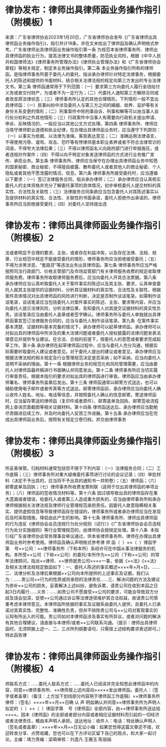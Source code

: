 # 律协发布：律师出具律师函业务操作指引（附模板）1

来源：广东省律师协会2023年1月20日，广东省律师协会发布《广东省律师出具律师函业务操作指引》，指引共计18条，并在文末给出了律师函及确认声明格式参考。广东省律师出具律师函业务操作指引第一条 为规范本省律师事务所、律师出具律师函的执业行为，提高法律文书的整体质量，防范执业风险，根据《中华人民共和国律师法》《律师事务所管理办法》《律师执业管理办法》和《广东省律师协会章程》等相关规定，制定本业务操作指引。第二条 本业务操作指引所称的律师函，是指律师事务所基于委托人的委托，指派承办律师针对特定法律事务，根据委托人的陈述和提供的书面材料，结合相关法律法规的规定向第三方发出的专业法律文书。第三条 律师函通常用于下列范围：（一）要求第三方向委托人履行金钱给付义务或者交付财产，为或者不为一定行为；（二）代委托人通知第三方解除合同或者改变原法律状态；（三）律师事务所认定的其他合理情形。下列情形一般不宜出具律师函：（一）民事纠纷中涉及委托人与第三方之间的婚姻、收养、监护等有关身份关系变更的情形；（二）刑事案件中除刑事自诉、刑事和解等可以由当事人自行处分权利之外其他情形；（三）行政案件中当事人有需要向行政机关提出申请、申诉、反映情况的，一般应当以其他公文方式处理。第四条 律师事务所、律师应当恪守律师职业道德和执业纪律，在办理出具律师函业务时，应当遵守下列原则：（一）以事实为依据、以法律为准绳，客观表达意见；（二）准确运用法律语言，不得使用污辱、谩骂、攻击、恐吓等有悖律师基本职业素养或者不符合法律常识的词语，不得夸大法律后果；（三）不得以律师函名义向政府部门进行举报施压，或者违规炒作案件；（四）不得以向不特定对象发送律师函的方式进行业务推广宣传、承揽业务。第五条 律师事务所、律师应当保守在办理出具律师函业务中知悉的国家秘密、商业秘密，不得擅自披露、散布委托人或者其他人的商业秘密、个人隐私或者其他不愿泄露的情况、信息。第六条 律师事务所接受委托时，应当遵循以下要求：（一）签订法律服务合同，指派承办律师；（二）承办律师应当认真核实委托人的主体资格并充分了解委托事项的具体情况，初步审核委托人提交材料的真实性、合法性及关联性；（三）法律服务合同条款应当包含委托人对其陈述事实以及提供材料的真实性、合法性、关联性的书面承诺，委托人拒绝作出承诺的，律师事务所应当拒绝接受委托；（四）对委托人坚持提出违

# 律协发布：律师出具律师函业务操作指引（附模板）2

法或者明显不合理的要求、主张，或者存在利益冲突，以及存在法律、法规、规章、行业规范中规定不能接受委托的情形，律师事务所应当拒绝接受委托；（五）不得为涉黑涉恶、“套路贷”等违法业务出具律师函。第七条 律师事务所应当严格按照司法行政部门、价格主管部门及市场监管部门有关律师服务收费的规定收取律师服务费。律师事务所收取律师服务费后，应当向委托人开具合法票据。第八条 承办律师应当认真听取委托人关于案件事实的陈述以及其主张、要求，认真审查委托人就其主张提供的证据材料，分析其证据材料的真实性、合法性及关联性，根据案件具体情况对出具律师函的风险进行判断，决定是否制作谈话笔录。如需制作谈话笔录，谈话笔录应当包括委托人对案件事实的陈述、主张、要求等内容，并应当向委托人提示法律风险，分析法律后果，告知委托人对其提交证据材料的真实性负责。谈话笔录应当由委托人盖章或者签字确认。律师事务所与委托人单独就出具律师函事宜签订法律服务合同的，应当与委托人制作谈话笔录。第九条  在案件事实基本清楚、证据材料基本完备的情况下，承办律师可以起草律师函。承办律师可以对拟出具的律师函中所涉及的重大法律问题或者委托人授权披露的法律问题发表法律意见并提供专业建议。在合法、合规的前提下，按委托人的意愿或者要求完成起草工作。第十条 承办律师在起草律师函过程中，应当与委托人充分沟通，根据实际需要听取委托人建议或者意见。对于委托人提出的建议或者意见，承办律师应当根据法律法规的相关规定及行业管理规范决定是否采纳；如不采纳，应当向委托人说明不采纳的理由。第十一条 根据律师业务的规范化和风险管理需要，应当由委托人对律师函最终稿进行书面确认并同意发出。第十二条 律师事务所应当切实履行审查责任，根据本指引的要求对拟出具的律师函进行审查。律师函应当由承办律师署名、律师事务所盖章后发出。第十三条 律师函通常以邮寄方式送达，也可以辅助使用电子邮件或者传真等方式送达。邮寄律师函前，承办律师应当向委托人确认收件人姓名、地址、电话等信息，并按照委托人确认的信息邮寄。寄送律师函时，应当留存寄送的律师函（复印件或者原件）、邮寄底单及回执、邮寄签收流程网上查询页面截图等相关证据材料。第十四条 律师函送达后，承办律师应当勤勉尽责跟进后续工作，并及时向委托人反馈工作进展。第十五条 承办律师应当在完成出具律师函业务后，按照有关规定立卷归档，并交由律师事务

# 律协发布：律师出具律师函业务操作指引（附模板）3

所妥善保管。归档材料通常包括但不限于下列内容：（一）法律服务合同；（二）工作底稿；（三）律师事务所对重大疑难委托事项进行讨论的会议记录；（四）审批材料（决定不予出具的，应当将不予出具的通知书一并附卷）；（五）律师函；（六）邮寄底单及回执；（七）律师事务所收费发票附联（适用于仅出具律师函的单项业务）；（八）律师函的签收情况材料等。第十六条 因过错导致出具的律师函存在重大遗漏或者错误，给委托人或者第三人造成重大损失的，应当由律师事务所和承办律师根据相关法律法规及律师行业管理规范承担责任。因委托人故意隐瞒相关事实、提供虚假信息等导致律师函存在错误的，律师事务所或者承办律师应当在发现后及时采取措施，降低由此产生的影响。第十七条 律师事务所、律师出具律师函的行为违反《律师协会会员违规行为处分规则（试行）》《广东省律师协会会员违规行为处分实施细则》等行业管理规范的，由律师协会按规定处理。第十八条  本指引经广东省律师协会常务理事会审议通过，供本省律师事务所、律师在办理出具律师函业务时参考使用。律师函及确认声明格式参考律 师 函（  ）××（  ）律函字第    号××公司：××律师事务所（下称本所）系经许可在中国从事法律服务的机构。本所受××公司（下称××公司）的委托/本所作为××公司（下称××公司）的常年法律顾问，指派××律师、××律师就贵公司××××一事，依据《××法》《××法》及相关法律法规规定致函如下：一、委托人陈述的事实概述××××年×月×日，……二、法律分析及法律后果根据××公司向本所提供的上述事实及证据，我们认为：……贵公司××行为的性质或将承担的法律责任……三、解决问题的方法及建议为弥补××公司的损失，妥善解决上述纠纷，避免诉累，请贵公司在收到本函之日起3日内履行……义务：……如贵公司不愿接受××公司的要求，可能会导致双方分歧及误会加深，促使××公司通过诉讼等法律途径维护其合法权益，故请贵公司慎重考虑本律师意见。本律师函所依据的事实及证据系由委托人提供，且委托人已承诺对其真实性、完整性、准确性负责，但并不排除贵公司与××公司对客观事实的认知有所出入的可能。贵公司如对本律师函涉及事实有所异议，或者对问题的解决有其他合理建议，请直接与本律师/或者××公司联系沟通。（提示：律师出具律师函时，无须照搬上述一、二、三点所列纲要语句，只需按上述结构要求表述即可。）特此函告律

# 律协发布：律师出具律师函业务操作指引（附模板）4

师联系方式：……委托人联系方式：……委托人已阅读并完全知悉此律师函中的内容，同意××律师事务所、××律师按上述内容向×××××发出律师函。委托人：（签字或者盖章）（备注：上方加下划线部分内容用于律师函工作底稿）××律师事务所律师：（签名）××××年××月××日确 认 声 明兹确认并同意××律师事务所为声明人拟定的（  ）××（  ）律函字第    号《律师函》全部内容，由××律师事务所送达给××××。因本《律师函》的全部或者部分内容或者相应证据材料而引起的一切经济或者法律责任，概由本声明人承担。送达地址：收件人：电话：特此确认声明人（签名或者盖章）：××××年××月××日无讼小编：如果您觉得这篇文章还不错，欢迎转发分享、点赞收藏，您也可以在下方评论区留下自己的观点，和大家一起讨论。主编：靖力责编：梁萌审核：刘逸凡 王雅玉 陈丽娟


